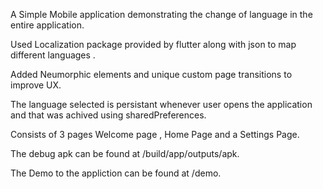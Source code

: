 A Simple Mobile application demonstrating the change of language in the entire application.

Used Localization package provided by flutter along with json to map different languages .

Added Neumorphic elements and unique custom page transitions to improve UX.

The language selected is persistant whenever user opens the application and that was achived using sharedPreferences.

Consists of 3 pages Welcome page , Home Page and a Settings Page.

The debug apk can be found at /build/app/outputs/apk.

The Demo to the appliction can be found at /demo.

